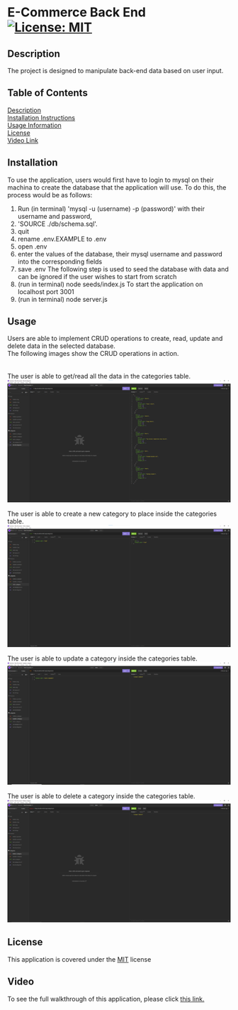 # E-Commerce Back End [![License: MIT](https://img.shields.io/badge/License-MIT-yellow.svg)](https://opensource.org/licenses/MIT)

## Description

  The project is designed to manipulate back-end data based on user input. 

## Table of Contents
  [Description](#description)<br/>
  [Installation Instructions](#installation)<br/>
  [Usage Information](#usage)<br/>
  [License](#license)<br/>
  [Video Link](#Video)<br/>


## Installation
To use the application, users would first have to login to mysql on their machina to create the database that the application will use. 
To do this, the process would be as follows:
1. Run (in terminal) 'mysql -u (username) -p (password)' with their username and password, 
2. 'SOURCE ./db/schema.sql'.
3. quit
4. rename .env.EXAMPLE to .env
5. open .env
6. enter the values of the database, their mysql username and password into the corresponding fields
7. save .env
The following step is used to seed the database with data and can be ignored if the user wishes to start from scratch
8. (run in terminal) node seeds/index.js
To start the application on localhost port 3001
9. (run in terminal) node server.js 

## Usage
Users are able to implement CRUD operations to create, read, update and delete data in the selected database. <br/>
  The following images show the CRUD operations in action.
  <br/><br/><br/>
  The user is able to get/read all the data in the categories table.
  ![get/read operation](/assets/images/all_cat.png)

  The user is able to create a new category to place inside the categories table.
  ![create table](/assets/images/create_cat.png)

  The user is able to update a category inside the categories table.
  ![update table](/assets/images/update_cat.png)

  The user is able to delete a category inside the categories table.
  ![delete table](/assets/images/delete_cat.png)

## License
This application is covered under the [MIT](https://opensource.org/licenses/MIT) license

## Video
To see the full walkthrough of this application, please click [this link.](https://drive.google.com/file/d/1SUFCH09Iefz-0ED6OtJIF5I9q4nft3fJ/view?usp=sharing)
